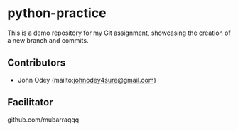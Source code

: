 # python-practice

This is a demo repository for my Git assignment, showcasing the creation of a new branch and commits.

## Contributors

- John Odey (mailto:johnodey4sure@gmail.com)

## Facilitator

github.com/mubarraqqq
